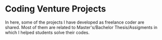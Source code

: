 # Coding Venture Projects
In here, some of the projects I have developed as freelance coder are shared. Most of them are related to Master's/Bachelor Thesis/Assigments in which I helped students solve their codes.
